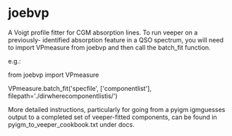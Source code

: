 # joebvp

A Voigt profile fitter for CGM absorption lines. To run veeper on a previously-
identified absorption feature in a QSO spectrum, you will need to import
VPmeasure from joebvp and then call the batch_fit function.

e.g.:

  from joebvp import VPmeasure

  VPmeasure.batch_fit('specfile', ['componentlist'], filepath='./dirwherecomponentlistis/')

More detailed instructions, particularly for going from a pyigm igmguesses output to
a completed set of veeper-fitted components, can be found in pyigm_to_veeper_cookbook.txt
under docs.
